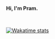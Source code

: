 **Hi, I'm Pram.**

<br>

[![Wakatime stats](https://github-readme-stats.vercel.app/api/wakatime?username=prammmoe&layout=compact&custom_title=What+I've+been+doing)](https://github.com/anuraghazra/github-readme-stats)

<br>

